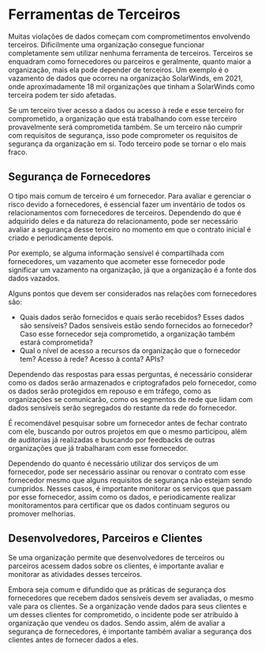 # Ferramentas de Terceiros

Muitas violações de dados começam com comprometimentos envolvendo terceiros. Dificilmente uma organização consegue funcionar completamente sem utilizar nenhuma ferramenta de terceiros. Terceiros se enquadram como fornecedores ou parceiros e geralmente, quanto maior a organização, mais ela pode depender de terceiros. Um exemplo é o vazamento de dados que ocorreu na organização SolarWinds, em 2021, onde aproximadamente 18 mil organizações que tinham a SolarWinds como terceira podem ter sido afetadas.

Se um terceiro tiver acesso a dados ou acesso à rede e esse terceiro for comprometido, a organização que está trabalhando com esse terceiro provavelmente será comprometida também. Se um terceiro não cumprir com requisitos de segurança, isso pode comprometer os requisitos de segurança da organização em si. Todo terceiro pode se tornar o elo mais fraco.

## Segurança de Fornecedores

O tipo mais comum de terceiro é um fornecedor. Para avaliar e gerenciar o risco devido a fornecedores, é essencial fazer um inventário de todos os relacionamentos com fornecedores de terceiros. Dependendo do que é adquirido deles e da natureza do relacionamento, pode ser necessário avaliar a segurança desse terceiro no momento em que o contrato inicial é criado e periodicamente depois.

Por exemplo, se alguma informação sensível é compartilhada com fornecedores, um vazamento que acometer esse fornecedor pode significar um vazamento na organização, já que a organização é a fonte dos dados vazados.

Alguns pontos que devem ser considerados nas relações com fornecedores são:

- Quais dados serão fornecidos e quais serão recebidos? Esses dados são sensíveis? Dados sensíveis estão sendo fornecidos ao fornecedor? Caso esse fornecedor seja comprometido, a organização também estará comprometida?
- Qual o nível de acesso a recursos da organização que o fornecedor tem? Acesso à rede? Acesso à conta? APIs?

Dependendo das respostas para essas perguntas, é necessário considerar como os dados serão armazenados e criptografados pelo fornecedor, como os dados serão protegidos em repouso e em tráfego, como as organizações se comunicarão, como os segmentos de rede que lidam com dados sensíveis serão segregados do restante da rede do fornecedor.

É recomendável pesquisar sobre um fornecedor antes de fechar contrato com ele, buscando por outros projetos em que o mesmo participou, além de auditorias já realizadas e buscando por feedbacks de outras organizações que já trabalharam com esse fornecedor.

Dependendo do quanto é necessário utilizar dos serviços de um fornecedor, pode ser necessário assinar ou renovar o contrato com esse fornecedor mesmo que alguns requisitos de segurança não estejam sendo cumpridos. Nesses casos, é importante monitorar os serviços que passam por esse fornecedor, assim como os dados, e periodicamente realizar monitoramentos para certificar que os dados continuam seguros ou promover melhorias.

## Desenvolvedores, Parceiros e Clientes

Se uma organização permite que desenvolvedores de terceiros ou parceiros acessem dados sobre os clientes, é importante avaliar e monitorar as atividades desses terceiros.

Embora seja comum e difundido que as práticas de segurança dos fornecedores que recebem dados sensíveis devem ser avaliadas, o mesmo vale para os clientes. Se a organização vende dados para seus clientes e um desses clientes for comprometido, o incidente pode ser atribuído à organização que vendeu os dados. Sendo assim, além de avaliar a segurança de fornecedores, é importante também avaliar a segurança dos clientes antes de fornecer dados a eles.
